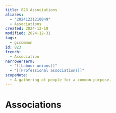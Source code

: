 ```yaml
---
title: 823 Associations
aliases:
  - "20241231210049"
  - Associations
created: 2024-12-18
modified: 2024-12-31
tags:
  - gccommon
id: 823
french:
  - Association
narrowerTerm:
  - "[[Labour unions]]"
  - "[[Professional associations]]"
scopeNote:
  - A gathering of people for a common purpose.
---
```

# Associations
